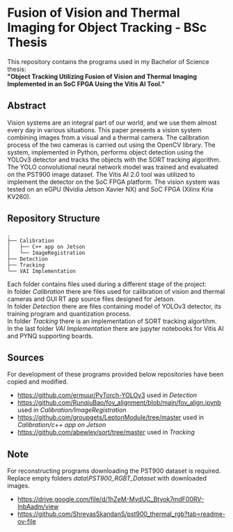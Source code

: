 # Fusion of Vision and Thermal Imaging for Object Tracking - BSc Thesis

This repository contains the programs used in my Bachelor of Science thesis:  
**"Object Tracking Utilizing Fusion of Vision and Thermal Imaging Implemented in an SoC FPGA Using the Vitis AI Tool."**

## Abstract
Vision systems are an integral part of our world, and we use them almost every day in various situations. This paper presents a vision system combining images from a visual and a thermal camera. The calibration process of the two cameras is carried out using the OpenCV library. The system, implemented in Python, performs object detection using the YOLOv3 detector and tracks the objects with the SORT tracking algorithm. The YOLO convolutional neural network model was trained and evaluated on the PST900 image dataset. The Vitis AI 2.0 tool was utilized to implement the detector on the SoC FPGA platform. The vision system was tested on an eGPU (Nvidia Jetson Xavier NX) and SoC FPGA (Xilinx Kria KV260).

## Repository Structure
```plaintext
.
├── Calibration
│   ├── C++ app on Jetson
│   └── ImageRegistration
├── Detection
├── Tracking
└── VAI Implementation
```
Each folder contains files used during a different stage of the project:<br>
In folder *Calibration* there are files used for calibration of vision and thermal cameras and GUI RT app source files designed for Jetson.<br>
In folder *Detection* there are files containing model of YOLOv3 detector, its training program and quantization process.<br>
In folder *Tracking* there is an implementation of SORT tracking algortihm.<br>
In the last folder *VAI Implementation* there are jupyter notebooks for Vitis AI and PYNQ supporting boards.<br>

## Sources
For development of these programs provided below repositories have been copied and modified.
 - https://github.com/ermuur/PyTorch-YOLOv3 used in *Detection*
 - https://github.com/RunqiuBao/fov_alignment/blob/main/fov_align.ipynb used in *Calibration/ImageRegistration*
 - https://github.com/groupgets/LeptonModule/tree/master used in *Calibration/c++ app on Jetson*
 - https://github.com/abewley/sort/tree/master used in *Tracking*

 ## Note
For reconstructing programs downloading the PST900 dataset is required. Replace empty folders *data\PST900_RGBT_Dataset* with downloaded images. <br> 
 - https://drive.google.com/file/d/1hZeM-MvdUC_Btyok7mdF00RV-InbAadm/view
 - https://github.com/ShreyasSkandanS/pst900_thermal_rgb?tab=readme-ov-file
